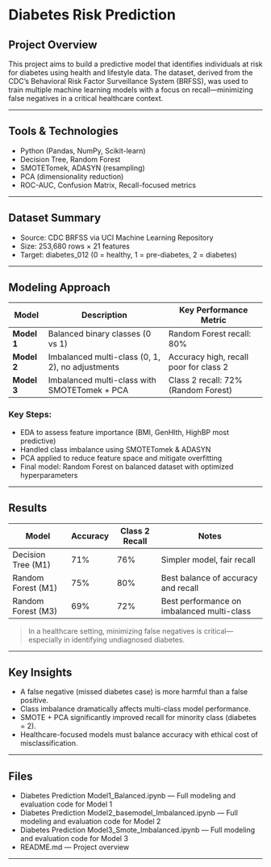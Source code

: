 # Diabetes Risk Prediction

## Project Overview
This project aims to build a predictive model that identifies individuals at risk for diabetes using health and lifestyle data. The dataset, derived from the CDC’s Behavioral Risk Factor Surveillance System (BRFSS), was used to train multiple machine learning models with a focus on recall—minimizing false negatives in a critical healthcare context.

---

## Tools & Technologies
- Python (Pandas, NumPy, Scikit-learn)
- Decision Tree, Random Forest
- SMOTETomek, ADASYN (resampling)
- PCA (dimensionality reduction)
- ROC-AUC, Confusion Matrix, Recall-focused metrics

---

## Dataset Summary
- Source: CDC BRFSS via UCI Machine Learning Repository
- Size: 253,680 rows × 21 features
- Target: diabetes_012 (0 = healthy, 1 = pre-diabetes, 2 = diabetes)

---

## Modeling Approach

| Model      | Description                                           | Key Performance Metric |
|------------|-------------------------------------------------------|-------------------------|
| **Model 1** | Balanced binary classes (0 vs 1)                      | Random Forest recall: 80% |
| **Model 2** | Imbalanced multi-class (0, 1, 2), no adjustments      | Accuracy high, recall poor for class 2 |
| **Model 3** | Imbalanced multi-class with SMOTETomek + PCA         | Class 2 recall: 72% (Random Forest) |

### Key Steps:
- EDA to assess feature importance (BMI, GenHlth, HighBP most predictive)
- Handled class imbalance using SMOTETomek & ADASYN
- PCA applied to reduce feature space and mitigate overfitting
- Final model: Random Forest on balanced dataset with optimized hyperparameters

---

## Results

| Model     | Accuracy | Class 2 Recall | Notes |
|-----------|----------|----------------|-------|
| Decision Tree (M1) | 71% | 76% | Simpler model, fair recall |
| Random Forest (M1) | 75% | 80% | Best balance of accuracy and recall |
| Random Forest (M3) | 69% | 72% | Best performance on imbalanced multi-class |

> In a healthcare setting, minimizing false negatives is critical—especially in identifying undiagnosed diabetes.

---

## Key Insights
- A false negative (missed diabetes case) is more harmful than a false positive.
- Class imbalance dramatically affects multi-class model performance.
- SMOTE + PCA significantly improved recall for minority class (diabetes = 2).
- Healthcare-focused models must balance accuracy with ethical cost of misclassification.

---

## Files
- Diabetes Prediction Model1_Balanced.ipynb — Full modeling and evaluation code for Model 1
- Diabetes Prediction Model2_basemodel_Imbalanced.ipynb — Full modeling and evaluation code for Model 2
- Diabetes Prediction Model3_Smote_Imbalanced.ipynb — Full modeling and evaluation code for Model 3
- README.md — Project overview

---





